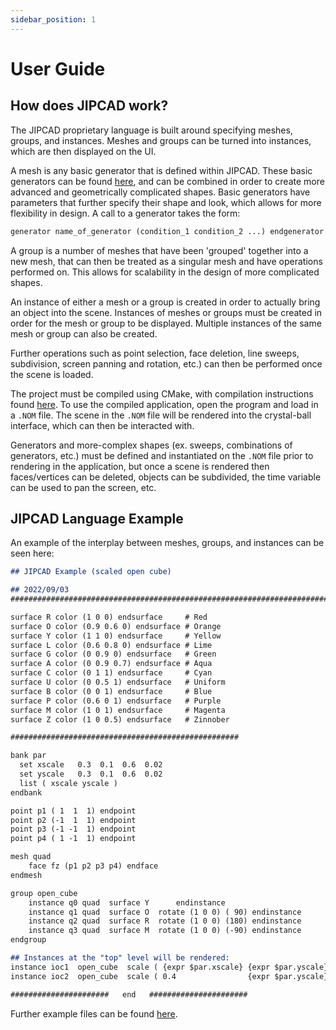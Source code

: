 ```yaml
---
sidebar_position: 1
---
```


# User Guide

## How does JIPCAD work?
The JIPCAD proprietary language is built around specifying meshes, groups, and instances. Meshes and groups can be turned into instances, which are then displayed on the UI.

A mesh is any basic generator that is defined within JIPCAD. These basic generators can be found [here](../lang-ref/generators), and can be combined in order to create more advanced and geometrically complicated shapes. Basic generators have parameters that further specify their shape and look, which allows for more flexibility in design. A call to a generator takes the form:
```markdown
generator name_of_generator (condition_1 condition_2 ...) endgenerator
```

A group is a number of meshes that have been 'grouped' together into a new mesh, that can then be treated as a singular mesh and have operations performed on. This allows for scalability in the design of more complicated shapes.

An instance of either a mesh or a group is created in order to actually bring an object into the scene. Instances of meshes or groups must be created in order for the mesh or group to be displayed. Multiple instances of the same mesh or group can also be created.

Further operations such as point selection, face deletion, line sweeps, subdivision, screen panning and rotation, etc.) can then be performed once the scene is loaded.

The project must be compiled using CMake, with compilation instructions found [here](../compiling/mac). To use the compiled application, open the program and load in a `.NOM` file. The scene in the `.NOM` file will be rendered into the crystal-ball interface, which can then be interacted with.

Generators and more-complex shapes (ex. sweeps, combinations of generators, etc.) must be defined and instantiated on the `.NOM` file prior to rendering in the application, but once a scene is rendered then faces/vertices can be deleted, objects can be subdivided, the time variable can be used to pan the screen, etc.

## JIPCAD Language Example
An example of the interplay between meshes, groups, and instances can be seen here:
```markdown
## JIPCAD Example (scaled open cube)

## 2022/09/03
#################################################################################

surface R color (1 0 0) endsurface     # Red
surface O color (0.9 0.6 0) endsurface # Orange
surface Y color (1 1 0) endsurface     # Yellow
surface L color (0.6 0.8 0) endsurface # Lime
surface G color (0 0.9 0) endsurface   # Green
surface A color (0 0.9 0.7) endsurface # Aqua
surface C color (0 1 1) endsurface     # Cyan
surface U color (0 0.5 1) endsurface   # Uniform
surface B color (0 0 1) endsurface     # Blue
surface P color (0.6 0 1) endsurface   # Purple
surface M color (1 0 1) endsurface     # Magenta
surface Z color (1 0 0.5) endsurface   # Zinnober

###################################################

bank par
  set xscale   0.3  0.1  0.6  0.02
  set yscale   0.3  0.1  0.6  0.02
  list ( xscale yscale )
endbank

point p1 ( 1  1  1) endpoint
point p2 (-1  1  1) endpoint
point p3 (-1 -1  1) endpoint
point p4 ( 1 -1  1) endpoint

mesh quad
    face fz (p1 p2 p3 p4) endface
endmesh

group open_cube
    instance q0 quad  surface Y      endinstance
    instance q1 quad  surface O  rotate (1 0 0) ( 90) endinstance
    instance q2 quad  surface R  rotate (1 0 0) (180) endinstance
    instance q3 quad  surface M  rotate (1 0 0) (-90) endinstance
endgroup

## Instances at the "top" level will be rendered:
instance ioc1  open_cube  scale ( {expr $par.xscale} {expr $par.yscale} 0.3 )     endinstance
instance ioc2  open_cube  scale ( 0.4                {expr $par.yscale} 0.3 )  translate( 1 0 0 )   endinstance

######################   end   ######################
```

Further example files can be found [here](https://github.com/JIPCAD/JIPCAD/tree/master/ExampleFiles).
